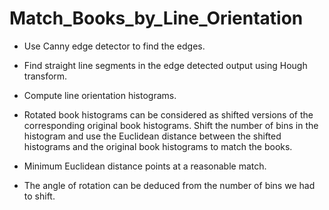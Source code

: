 # Match_Books_by_Line_Orientation

* Use Canny edge detector to find the edges.

* Find straight line segments in the edge detected output using Hough transform.

* Compute line orientation histograms.

* Rotated book histograms can be considered as shifted versions of the corresponding original book histograms. Shift the number of bins in the histogram and use the Euclidean distance between the shifted histograms and the original book histograms to match the books.

* Minimum Euclidean distance points at a reasonable match.

* The angle of rotation can be deduced from the number of bins we had to shift.